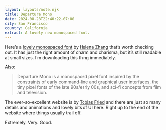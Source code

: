 ```yaml
---
layout: layouts/note.njk
title: Departure Mono
date: 2024-08-28T22:40:22-07:00
city: San Francisco
country: California
extract: A lovely new monospaced font.
---
```


Here’s a [lovely monospaced font](https://departuremono.com/) by [Helena Zhang](https://www.helenazhang.com/) that’s worth checking out. It has just the right amount of charm and charisma, but it’s still readable at small sizes. I’m downloading this thing immediately.

Also:

> Departure Mono is a monospaced pixel font inspired by the constraints of early command-line and graphical user interfaces, the tiny pixel fonts of the late 90s/early 00s, and sci-fi concepts from film and television.

The ever-so-excellent website is by [Tobias Fried](https://tobiasfried.com/) and there are just so many details and animations and lovely bits of UI here. Right up to the end of the website where things usually trail off.

Extremely. Very. Good.
